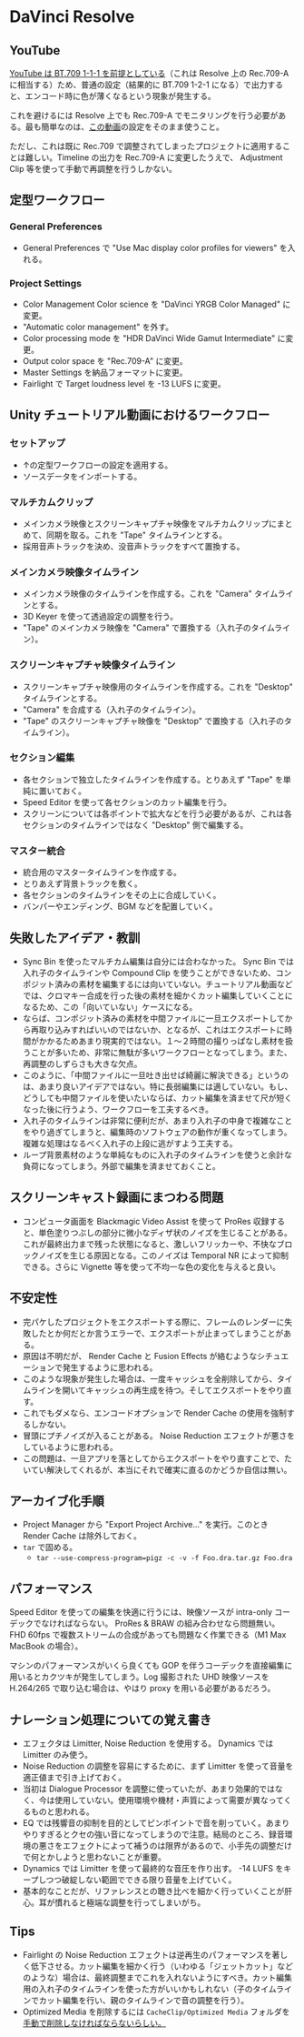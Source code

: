 # DaVinci Resolve

## YouTube

[YouTube は BT.709 1-1-1 を前提としている](https://support.google.com/youtube/answer/1722171?hl=en#zippy=%2Ccolor-space)（これは Resolve 上の Rec.709-A に相当する）ため、普通の設定（結果的に BT.709 1-2-1 になる）で出力すると、エンコード時に色が薄くなるという現象が発生する。

これを避けるには Resolve 上でも Rec.709-A でモニタリングを行う必要がある。最も簡単なのは、[この動画](https://www.youtube.com/watch?v=8tiF-EnTlto)の設定をそのまま使うこと。

ただし、これは既に Rec.709 で調整されてしまったプロジェクトに適用することは難しい。Timeline の出力を Rec.709-A に変更したうえで、 Adjustment Clip 等を使って手動で再調整を行うしかない。

## 定型ワークフロー

### General Preferences

- General Preferences で "Use Mac display color profiles for viewers" を入れる。

### Project Settings

- Color Management Color science を "DaVinci YRGB Color Managed" に変更。
- "Automatic color management" を外す。
- Color processing mode を "HDR DaVinci Wide Gamut Intermediate" に変更。
- Output color space を "Rec.709-A" に変更。
- Master Settings を納品フォーマットに変更。
- Fairlight で Target loudness level を -13 LUFS に変更。

## Unity チュートリアル動画におけるワークフロー

### セットアップ

- ↑の定型ワークフローの設定を適用する。
- ソースデータをインポートする。

### マルチカムクリップ

- メインカメラ映像とスクリーンキャプチャ映像をマルチカムクリップにまとめて、同期を取る。これを "Tape" タイムラインとする。
- 採用音声トラックを決め、没音声トラックをすべて置換する。

### メインカメラ映像タイムライン

- メインカメラ映像のタイムラインを作成する。これを "Camera" タイムラインとする。
- 3D Keyer を使って透過設定の調整を行う。
- "Tape" のメインカメラ映像を "Camera" で置換する（入れ子のタイムライン）。

### スクリーンキャプチャ映像タイムライン

- スクリーンキャプチャ映像用のタイムラインを作成する。これを "Desktop" タイムラインとする。
- "Camera" を合成する（入れ子のタイムライン）。
- "Tape" のスクリーンキャプチャ映像を "Desktop" で置換する（入れ子のタイムライン）。

### セクション編集

- 各セクションで独立したタイムラインを作成する。とりあえず "Tape" を単純に置いておく。
- Speed Editor を使って各セクションのカット編集を行う。
- スクリーンについては各ポイントで拡大などを行う必要があるが、これは各セクションのタイムラインではなく "Desktop" 側で編集する。

### マスター統合

- 統合用のマスタータイムラインを作成する。
- とりあえず背景トラックを敷く。
- 各セクションのタイムラインをその上に合成していく。
- バンパーやエンディング、BGM などを配置していく。

## 失敗したアイデア・教訓

- Sync Bin を使ったマルチカム編集は自分には合わなかった。 Sync Bin では入れ子のタイムラインや Compound Clip を使うことができないため、コンポジット済みの素材を編集するには向いていない。チュートリアル動画などでは、クロマキー合成を行った後の素材を細かくカット編集していくことになるため、この「向いていない」ケースになる。
- ならば、コンポジット済みの素材を中間ファイルに一旦エクスポートしてから再取り込みすればいいのではないか、となるが、これはエクスポートに時間がかかるためあまり現実的ではない。１〜２時間の撮りっぱなし素材を扱うことが多いため、非常に無駄が多いワークフローとなってしまう。また、再調整のしずらさも大きな欠点。
- このように、「中間ファイルに一旦吐き出せば綺麗に解決できる」というのは、あまり良いアイデアではない。特に長弱編集には適していない。もし、どうしても中間ファイルを使いたいならば、カット編集を済ませて尺が短くなった後に行うよう、ワークフローを工夫するべき。
- 入れ子のタイムラインは非常に便利だが、あまり入れ子の中身で複雑なことをやり過ぎてしまうと、編集時のソフトウェアの動作が重くなってしまう。複雑な処理はなるべく入れ子の上段に逃がすよう工夫する。
- ループ背景素材のような単純なものに入れ子のタイムラインを使うと余計な負荷になってしまう。外部で編集を済ませておくこと。

## スクリーンキャスト録画にまつわる問題

- コンピュータ画面を Blackmagic Video Assist を使って ProRes 収録すると、単色塗りつぶしの部分に微小なディザ状のノイズを生じることがある。これが最終出力まで残った状態になると、激しいフリッカーや、不快なブロックノイズを生じる原因となる。このノイズは Temporal NR によって抑制できる。さらに Vignette 等を使って不均一な色の変化を与えると良い。

## 不安定性

- 完パケしたプロジェクトをエクスポートする際に、フレームのレンダーに失敗したとか何だとか言うエラーで、エクスポートが止まってしまうことがある。
- 原因は不明だが、 Render Cache と Fusion Effects が絡むようなシチュエーションで発生するように思われる。
- このような現象が発生した場合は、一度キャッシュを全削除してから、タイムラインを開いてキャッシュの再生成を待つ。そしてエクスポートをやり直す。
- これでもダメなら、エンコードオプションで Render Cache の使用を強制するしかない。
- 冒頭にプチノイズが入ることがある。 Noise Reduction エフェクトが悪さをしているように思われる。
- この問題は、一旦アプリを落としてからエクスポートをやり直すことで、たいてい解決してくれるが、本当にそれで確実に直るのかどうか自信は無い。

## アーカイブ化手順

- Project Manager から "Export Project Archive..." を実行。このとき Render Cache は除外しておく。
- `tar` で固める。
  - `tar --use-compress-program=pigz -c -v -f Foo.dra.tar.gz Foo.dra`

## パフォーマンス

Speed Editor を使っての編集を快適に行うには、映像ソースが intra-only コーデックでなければならない。 ProRes & BRAW の組み合わせなら問題無い。 FHD 60fps で複数ストリームの合成があっても問題なく作業できる（M1 Max MacBook の場合）。

マシンのパフォーマンスがいくら良くても GOP を伴うコーデックを直接編集に用いるとカクツキが発生してしまう。Log 撮影された UHD 映像ソースを H.264/265 で取り込む場合は、やはり proxy を用いる必要があるだろう。

## ナレーション処理についての覚え書き

- エフェクタは Limitter, Noise Reduction を使用する。 Dynamics では Limitter のみ使う。
- Noise Reduction の調整を容易にするために、まず Limitter を使って音量を適正値まで引き上げておく。
- 当初は Dialogue Processor を調整に使っていたが、あまり効果的ではなく、今は使用していない。使用環境や機材・声質によって需要が異なってくるものと思われる。
- EQ では残響音の抑制を目的としてピンポイントで音を削っていく。あまりやりすぎるとクセの強い音になってしまうので注意。結局のところ、録音環境の悪さをエフェクトによって補うのは限界があるので、小手先の調整だけで何とかしようと思わないことが重要。
- Dynamics では Limitter を使って最終的な音圧を作り出す。 -14 LUFS をキープしつつ破綻しない範囲でできる限り音量を上げていく。
- 基本的なことだが、リファレンスとの聴き比べを細かく行っていくことが肝心。耳が慣れると極端な調整を行ってしまいがち。

## Tips

- Fairlight の Noise Reduction エフェクトは逆再生のパフォーマンスを著しく低下させる。カット編集を細かく行う（いわゆる「ジェットカット」などのような）場合は、最終調整までこれを入れないようにすべき。カット編集用の入れ子のタイムラインを使った方がいいかもしれない（子のタイムラインでカット編集を行い、親のタイムラインで音の調整を行う）。
- Optimized Media を削除するには `CacheClip/Optimized Media` フォルダを[手動で削除しなければならないらしい。](https://forum.blackmagicdesign.com/viewtopic.php?f=21&t=136275#p734817)
